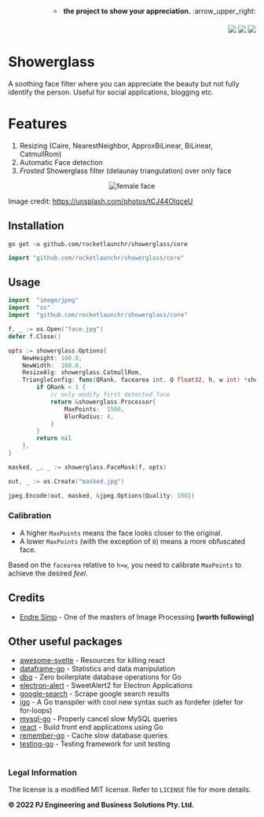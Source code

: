 <p align="right">
  ⭐ &nbsp;&nbsp;<strong>the project to show your appreciation.</strong> :arrow_upper_right:
</p>

<p align="right">
  <a href="http://godoc.org/github.com/rocketlaunchr/showerglass/core"><img src="http://godoc.org/github.com/rocketlaunchr/showerglass/core?status.svg" /></a>
  <a href="https://goreportcard.com/report/github.com/rocketlaunchr/showerglass/core"><img src="https://goreportcard.com/badge/github.com/rocketlaunchr/showerglass/core" /></a>
  <a href="https://gocover.io/github.com/rocketlaunchr/showerglass/core"><img src="http://gocover.io/_badge/github.com/rocketlaunchr/showerglass/core" /></a>
</p>


# Showerglass

A soothing face filter where you can appreciate the beauty but not fully identify the person.
Useful for social applications, blogging etc.

# Features

1. Resizing (Caire, NearestNeighbor, ApproxBiLinear, BiLinear, CatmullRom)
2. Automatic Face detection
3. _Frosted_ Showerglass filter (delaunay triangulation) over only face

<p align="center">
<img src="https://github.com/rocketlaunchr/showerglass/raw/master/example.jpg" alt="female face" />
</p>

Image credit: https://unsplash.com/photos/tCJ44OIqceU

## Installation

```
go get -u github.com/rocketlaunchr/showerglass/core
```

```go
import "github.com/rocketlaunchr/showerglass/core"
```

## Usage


```go
import	"image/jpeg"
import	"os"
import	"github.com/rocketlaunchr/showerglass/core"

f, _ := os.Open("face.jpg")
defer f.Close()

opts := showerglass.Options{
	NewHeight: 100.0,
	NewWidth:  100.0,
	ResizeAlg: showerglass.CatmullRom,
	TriangleConfig: func(QRank, facearea int, Q float32, h, w int) *showerglass.Processor {
		if QRank < 1 {
			// only modify first detected face
			return &showerglass.Processor{
				MaxPoints:  1500,
				BlurRadius: 4,
			}
		}
		return nil
	},
}

masked, _, _ := showerglass.FaceMask(f, opts)

out, _ := os.Create("masked.jpg")

jpeg.Encode(out, masked, &jpeg.Options{Quality: 100})
```

### Calibration

* A higher `MaxPoints` means the face looks closer to the original.
* A lower `MaxPoints` (with the exception of `0`) means a more obfuscated face.

Based on the `facearea` relative to `h×w`, you need to calibrate `MaxPoints` to achieve the desired _feel_.

## Credits

- [Endre Simo](https://github.com/esimov) - One of the masters of Image Processing **[worth following]**


## Other useful packages

- [awesome-svelte](https://github.com/rocketlaunchr/awesome-svelte) - Resources for killing react
- [dataframe-go](https://github.com/rocketlaunchr/dataframe-go) - Statistics and data manipulation
- [dbq](https://github.com/rocketlaunchr/dbq) - Zero boilerplate database operations for Go
- [electron-alert](https://github.com/rocketlaunchr/electron-alert) - SweetAlert2 for Electron Applications
- [google-search](https://github.com/rocketlaunchr/google-search) - Scrape google search results
- [igo](https://github.com/rocketlaunchr/igo) - A Go transpiler with cool new syntax such as fordefer (defer for for-loops)
- [mysql-go](https://github.com/rocketlaunchr/mysql-go) - Properly cancel slow MySQL queries
- [react](https://github.com/rocketlaunchr/react) - Build front end applications using Go
- [remember-go](https://github.com/rocketlaunchr/remember-go) - Cache slow database queries
- [testing-go](https://github.com/rocketlaunchr/testing-go) - Testing framework for unit testing

#

### Legal Information

The license is a modified MIT license. Refer to `LICENSE` file for more details.

**© 2022 PJ Engineering and Business Solutions Pty. Ltd.**